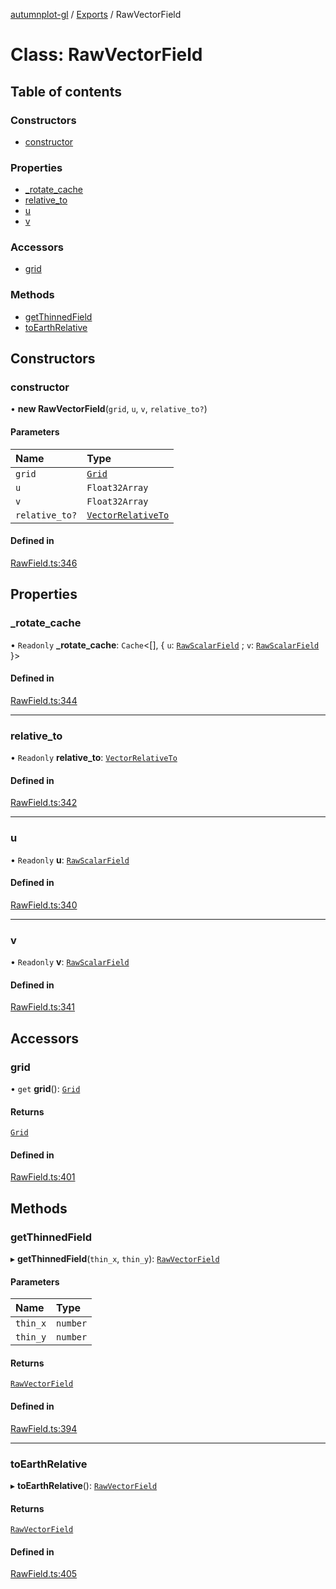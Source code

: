 [autumnplot-gl](../README.md) / [Exports](../modules.md) / RawVectorField

# Class: RawVectorField

## Table of contents

### Constructors

- [constructor](RawVectorField.md#constructor)

### Properties

- [\_rotate\_cache](RawVectorField.md#_rotate_cache)
- [relative\_to](RawVectorField.md#relative_to)
- [u](RawVectorField.md#u)
- [v](RawVectorField.md#v)

### Accessors

- [grid](RawVectorField.md#grid)

### Methods

- [getThinnedField](RawVectorField.md#getthinnedfield)
- [toEarthRelative](RawVectorField.md#toearthrelative)

## Constructors

### constructor

• **new RawVectorField**(`grid`, `u`, `v`, `relative_to?`)

#### Parameters

| Name | Type |
| :------ | :------ |
| `grid` | [`Grid`](Grid.md) |
| `u` | `Float32Array` |
| `v` | `Float32Array` |
| `relative_to?` | [`VectorRelativeTo`](../modules.md#vectorrelativeto) |

#### Defined in

[RawField.ts:346](https://github.com/tsupinie/autumnplot-gl/blob/eec924e/src/RawField.ts#L346)

## Properties

### \_rotate\_cache

• `Readonly` **\_rotate\_cache**: `Cache`<[], { `u`: [`RawScalarField`](RawScalarField.md) ; `v`: [`RawScalarField`](RawScalarField.md)  }\>

#### Defined in

[RawField.ts:344](https://github.com/tsupinie/autumnplot-gl/blob/eec924e/src/RawField.ts#L344)

___

### relative\_to

• `Readonly` **relative\_to**: [`VectorRelativeTo`](../modules.md#vectorrelativeto)

#### Defined in

[RawField.ts:342](https://github.com/tsupinie/autumnplot-gl/blob/eec924e/src/RawField.ts#L342)

___

### u

• `Readonly` **u**: [`RawScalarField`](RawScalarField.md)

#### Defined in

[RawField.ts:340](https://github.com/tsupinie/autumnplot-gl/blob/eec924e/src/RawField.ts#L340)

___

### v

• `Readonly` **v**: [`RawScalarField`](RawScalarField.md)

#### Defined in

[RawField.ts:341](https://github.com/tsupinie/autumnplot-gl/blob/eec924e/src/RawField.ts#L341)

## Accessors

### grid

• `get` **grid**(): [`Grid`](Grid.md)

#### Returns

[`Grid`](Grid.md)

#### Defined in

[RawField.ts:401](https://github.com/tsupinie/autumnplot-gl/blob/eec924e/src/RawField.ts#L401)

## Methods

### getThinnedField

▸ **getThinnedField**(`thin_x`, `thin_y`): [`RawVectorField`](RawVectorField.md)

#### Parameters

| Name | Type |
| :------ | :------ |
| `thin_x` | `number` |
| `thin_y` | `number` |

#### Returns

[`RawVectorField`](RawVectorField.md)

#### Defined in

[RawField.ts:394](https://github.com/tsupinie/autumnplot-gl/blob/eec924e/src/RawField.ts#L394)

___

### toEarthRelative

▸ **toEarthRelative**(): [`RawVectorField`](RawVectorField.md)

#### Returns

[`RawVectorField`](RawVectorField.md)

#### Defined in

[RawField.ts:405](https://github.com/tsupinie/autumnplot-gl/blob/eec924e/src/RawField.ts#L405)
